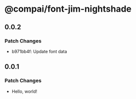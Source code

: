 # @compai/font-jim-nightshade

## 0.0.2

### Patch Changes

- b971bb4f: Update font data

## 0.0.1

### Patch Changes

- Hello, world!
